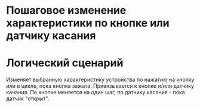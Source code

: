 # Пошаговое изменение характеристики по кнопке или датчику касания
# Логический сценарий

Изменяет выбранную характеристику устройства по нажатию на кнопку или в цикле, пока кнопка зажата. Привязывается к кнопке и/или датчику качания. По кнопке меняется на один шаг, по датчику касания - пока датчик "открыт". 